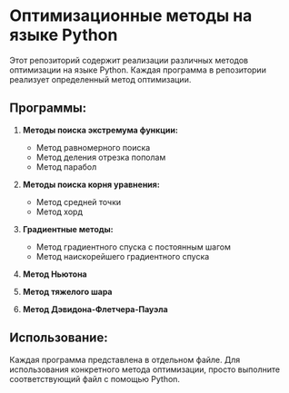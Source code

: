 # Оптимизационные методы на языке Python

Этот репозиторий содержит реализации различных методов оптимизации на языке Python. Каждая программа в репозитории реализует определенный метод оптимизации.

## Программы:

1. **Методы поиска экстремума функции:**
    - Метод равномерного поиска
    - Метод деления отрезка пополам
    - Метод парабол

2. **Методы поиска корня уравнения:**
    - Метод средней точки
    - Метод хорд

3. **Градиентные методы:**
    - Метод градиентного спуска с постоянным шагом
    - Метод наискорейшего градиентного спуска

4. **Метод Ньютона**

5. **Метод тяжелого шара**

6. **Метод Дэвидона-Флетчера-Пауэла**

## Использование:

Каждая программа представлена в отдельном файле. Для использования конкретного метода оптимизации, просто выполните соответствующий файл с помощью Python.
